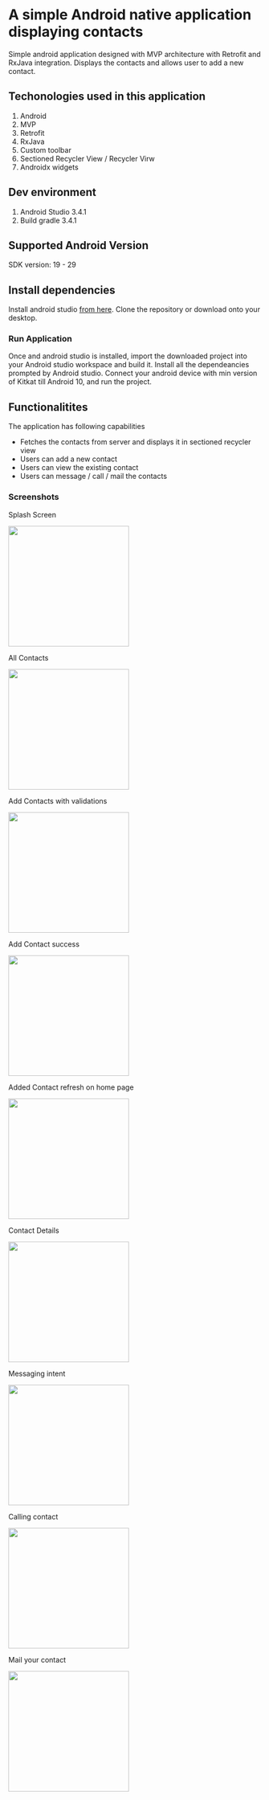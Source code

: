 # A simple Android native application displaying contacts
Simple android application designed with MVP architecture with Retrofit and RxJava integration. Displays the contacts and allows user to add a new contact.

## Techonologies used in this application
1. Android
2. MVP
3. Retrofit
4. RxJava
5. Custom toolbar
6. Sectioned Recycler View / Recycler Virw
6. Androidx widgets

## Dev environment
1. Android Studio 3.4.1
2. Build gradle 3.4.1

## Supported Android Version
SDK version: 19 - 29

## Install dependencies
Install android studio [from here](https://developer.android.com/studio). Clone the repository or download onto your desktop.

### Run Application
Once and android studio is installed, import the downloaded project into your Android studio workspace and build it. 
Install all the dependeancies prompted by Android studio.
Connect your android device with min version of Kitkat till Android 10, and run the project.

## Functionalitites
The application has following capabilities
* Fetches the contacts from server and displays it in sectioned recycler view
* Users can add a new contact
* Users can view the existing contact
* Users can message / call / mail the contacts

### Screenshots
Splash Screen

<img src="https://user-images.githubusercontent.com/10976047/88486261-d1255300-cf7c-11ea-8e76-5c0a7de7e685.jpg" width="240">

All Contacts

<img src="https://user-images.githubusercontent.com/10976047/88486289-003bc480-cf7d-11ea-88a3-b0568a75f79f.png" width="240">


Add Contacts with validations

<img src="https://user-images.githubusercontent.com/10976047/88486317-29f4eb80-cf7d-11ea-8fa6-32ecb66c9c72.jpg" width="240">


Add Contact success

<img src="https://user-images.githubusercontent.com/10976047/88486326-4002ac00-cf7d-11ea-85da-d484a91704bf.jpg" width="240">


Added Contact refresh on home page

<img src="https://user-images.githubusercontent.com/10976047/88486338-50b32200-cf7d-11ea-973c-5c12390ed32a.jpg" width="240">


Contact Details

<img src="https://user-images.githubusercontent.com/10976047/88486355-645e8880-cf7d-11ea-8fc9-ffc68e139b78.jpg" width="240">


Messaging intent

<img src="https://user-images.githubusercontent.com/10976047/88486377-793b1c00-cf7d-11ea-9bea-89fdc6465c71.jpg" width="240">


Calling contact

<img src="https://user-images.githubusercontent.com/10976047/88486389-8d7f1900-cf7d-11ea-8756-eb37aa508797.jpg" width="240">


Mail your contact

<img src="https://user-images.githubusercontent.com/10976047/88486424-b43d4f80-cf7d-11ea-8c42-806bd289fadb.jpg" width="240">





